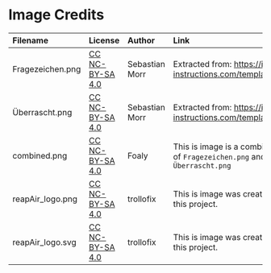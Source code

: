 Image Credits
=============

| Filename         | License                             | Author                              |  Link                                                                     |
|:-----------------|:------------------------------------|:------------------------------------|:--------------------------------------------------------------------------|
| Fragezeichen.png | [CC NC-BY-SA 4.0][by-nc-sa-4.0]     | Sebastian Morr                      | Extracted from: https://idea-instructions.com/template.svg                |
| Überrascht.png   | [CC NC-BY-SA 4.0][by-nc-sa-4.0]     | Sebastian Morr                      | Extracted from: https://idea-instructions.com/template.svg                |
| combined.png     | [CC NC-BY-SA 4.0][by-nc-sa-4.0]     | Foaly                               | This is image is a combination of `Fragezeichen.png` and `Überrascht.png` |
| reapAir_logo.png | [CC NC-BY-SA 4.0][by-nc-sa-4.0]     | trollofix                           | This is image was created for this project.                               |
| reapAir_logo.svg | [CC NC-BY-SA 4.0][by-nc-sa-4.0]     | trollofix                           | This is image was created for this project.                               |

[by-nc-sa-4.0]: https://creativecommons.org/licenses/by-nc-sa/4.0/
